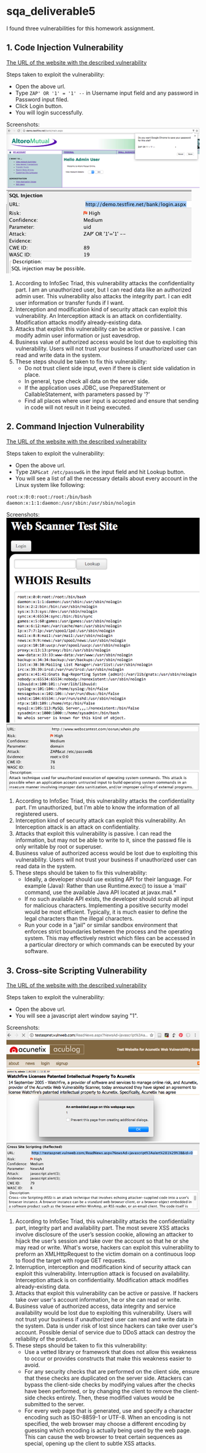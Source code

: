 # sqa_deliverable5
I found three vulnerabilities for this homework assignment.
## 1. Code Injection Vulnerability
[The URL of the website with the described vulnerability](http://demo.testfire.net/bank/login.aspx)

Steps taken to exploit the vulnerability:

* Open the above url.
* Type ```ZAP' OR '1' = '1' --``` in Username input field and any password in Password input filed.
* Click Login button.
* You will login successfully.

Screenshots:
![](/pics/vul1_site.png)
![](/pics/vul1_zap.png)

1. According to InfoSec Triad, this vulnerability attacks the confidentiality part. I am an unauthorized user, but I can read data like an authorized admin user. This vulnerability also attacks the integrity part. I can edit user information or transfer funds if I want.
2. Interception and modification kind of security attack can exploit this vulnerability. An Interception attack is an attack on confidentiality. Modification attacks modify already-existing data.
3. Attacks that exploit this vulnerability can be active or passive. I can modify admin user information or just eavesdrop.
4. Business value of authorized access would be lost due to exploiting this vulnerability. Users will not trust your business if unauthorized user can read and write data in the system.
5. These steps should be taken to fix this vulnerability:
	- Do not trust client side input, even if there is client side validation in place.  
	- In general, type check all data on the server side.
	- If the application uses JDBC, use PreparedStatement or CallableStatement, with parameters passed by '?'
	- Find all places where user input is accepted and ensure that sending in code will not result in it being executed.


## 2. Command Injection Vulnerability
[The URL of the website with the described vulnerability](http://www.webscantest.com/osrun/whois.php)

Steps taken to exploit the vulnerability:

* Open the above url.
* Type ```ZAP&cat /etc/passwd&``` in the input field and hit Lookup button.
* You will see a list of  all the necessary details about every account in the Linux system like following:

```
root:x:0:0:root:/root:/bin/bash
daemon:x:1:1:daemon:/usr/sbin:/usr/sbin/nologin
```

Screenshots:
![](/pics/vul2_site.png)
![](/pics/vul2_zap.png)

1. According to InfoSec Triad, this vulnerability attacks the confidentiality part. I'm unauthorized, but I'm able to know the information of all registered users. 
2. Interception kind of security attack can exploit this vulnerability. An Interception attack is an attack on confidentiality. 
3. Attacks that exploit this vulnerability is passive. I can read the information, but may not be able to write to it, since the passwd file is only writable by root or superuser.
4. Business value of authorized access would be lost due to exploiting this vulnerability. Users will not trust your business if unauthorized user can read data in the system.
5. These steps should be taken to fix this vulnerability:
	- Ideally, a developer should use existing API for their language. For example (Java): Rather than use Runtime.exec() to issue a 'mail' command, use the available Java API located at javax.mail.*
	- If no such available API exists, the developer should scrub all input for malicious characters. Implementing a positive security model would be most efficient. Typically, it is much easier to define the legal characters than the illegal characters.
	- Run your code in a "jail" or similar sandbox environment that enforces strict boundaries between the process and the operating system. This may effectively restrict which files can be accessed in a particular directory or which commands can be executed by your software.

## 3. Cross-site Scripting Vulnerability
[The URL of the website with the described vulnerability](http://testaspnet.vulnweb.com/ReadNews.aspx?NewsAd=javascript%3Aalert%281%29%3B&id=0)

Steps taken to exploit the vulnerability:

* Open the above url.
* You will see a javascript alert window saying "1".

Screenshots:
![](/pics/vul3_site.png)
![](/pics/vul3_zap.png)

1. According to InfoSec Triad, this vulnerability attacks the confidentiality part, integrity part and availability part. The most severe XSS attacks involve disclosure of the user’s session cookie, allowing an attacker to hijack the user’s session and take over the account so that he or she may read or write. What's worse, hackers can exploit this vulnerability to preform an XMLHttpRequest to the victim domain on a continuous loop to flood the target with rogue GET requests.
2. Interruption, interception and modification kind of security attack can exploit this vulnerability. Interruption attack is focused on availability. Interception attack is on confidentiality. Modification attack modifies already-existing data.
3. Attacks that exploit this vulnerability can be active or passive. If hackers take over user's account information, he or she can read or write.
4. Business value of authorized access, data integrity and service availability would be lost due to exploiting this vulnerability. Users will not trust your business if unauthorized user can read and write data in the system. Data is under risk of lost since hackers can take over user's account. Possible denial of service due to DDoS attack can destroy the reliability of the product.
5. These steps should be taken to fix this vulnerability:
	- Use a vetted library or framework that does not allow this weakness to occur or provides constructs that make this weakness easier to avoid.
	- For any security checks that are performed on the client side, ensure that these checks are duplicated on the server side. Attackers can bypass the client-side checks by modifying values after the checks have been performed, or by changing the client to remove the client-side checks entirely. Then, these modified values would be submitted to the server.
	- For every web page that is generated, use and specify a character encoding such as ISO-8859-1 or UTF-8. When an encoding is not specified, the web browser may choose a different encoding by guessing which encoding is actually being used by the web page. This can cause the web browser to treat certain sequences as special, opening up the client to subtle XSS attacks.